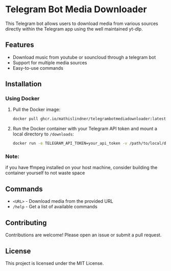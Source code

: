 # Telegram Bot Media Downloader

This Telegram bot allows users to download media from various sources directly within the Telegram app using the well maintained yt-dlp.

## Features

- Download music from youtube or souncloud through a telegram bot
- Support for multiple media sources
- Easy-to-use commands

## Installation

### Using Docker

1. Pull the Docker image:
    ```sh
    docker pull ghcr.io/mathislindner/telegrambotmediadownloader:latest
    ```
2. Run the Docker container with your Telegram API token and mount a local directory to `/downloads`:
    ```sh
    docker run -e TELEGRAM_API_TOKEN=your_api_token -v /path/to/local/downloads:/downloads ghcr.io/mathislindner/telegrambotmediadownloader:latest
    ```
### Note:
if you have ffmpeg installed on your host machine, consider building the container yourself to not waste space
## Commands

- `<URL>` - Download media from the provided URL
- `/help` - Get a list of available commands

## Contributing

Contributions are welcome! Please open an issue or submit a pull request.

## License

This project is licensed under the MIT License.